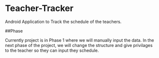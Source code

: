 # Teacher-Tracker
Android Application to Track the schedule of the teachers. 

##Phase

Currently project is in Phase 1 where we will manually input the data.
In the next phase of the project, we will change the structure and give privilages to the teacher so they can input they schedule.
